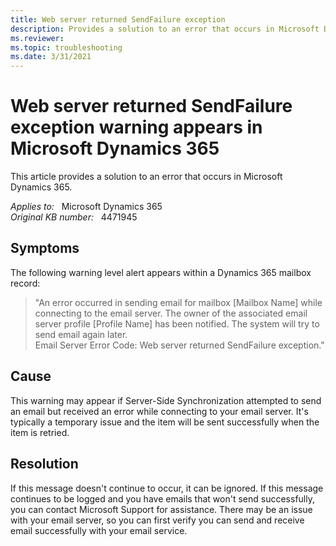 ```yaml
---
title: Web server returned SendFailure exception
description: Provides a solution to an error that occurs in Microsoft Dynamics 365.
ms.reviewer: 
ms.topic: troubleshooting
ms.date: 3/31/2021
---
```

# Web server returned SendFailure exception warning appears in Microsoft Dynamics 365

This article provides a solution to an error that occurs in Microsoft Dynamics 365.

_Applies to:_ &nbsp; Microsoft Dynamics 365  
_Original KB number:_ &nbsp; 4471945

## Symptoms

The following warning level alert appears within a Dynamics 365 mailbox record:

> "An error occurred in sending email for mailbox [Mailbox Name] while connecting to the email server. The owner of the associated email server profile [Profile Name] has been notified. The system will try to send email again later.  
Email Server Error Code: Web server returned SendFailure exception."

## Cause

This warning may appear if Server-Side Synchronization attempted to send an email but received an error while connecting to your email server. It's typically a temporary issue and the item will be sent successfully when the item is retried.

## Resolution

If this message doesn't continue to occur, it can be ignored. If this message continues to be logged and you have emails that won't send successfully, you can contact Microsoft Support for assistance. There may be an issue with your email server, so you can first verify you can send and receive email successfully with your email service.
